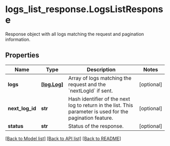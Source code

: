 # logs_list_response.LogsListResponse

Response object with all logs matching the request and pagination information.
## Properties
Name | Type | Description | Notes
------------ | ------------- | ------------- | -------------
**logs** | [**[log.Log]**](Log.md) | Array of logs matching the request and the &#x60;nextLogId&#x60; if sent. | [optional] 
**next_log_id** | **str** | Hash identifier of the next log to return in the list. This parameter is used for the pagination feature. | [optional] 
**status** | **str** | Status of the response. | [optional] 

[[Back to Model list]](README.md#documentation-for-models) [[Back to API list]](README.md#documentation-for-api-endpoints) [[Back to README]](README.md)


